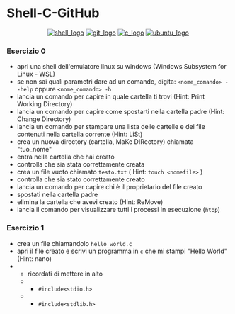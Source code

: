 # Shell-C-GitHub
<p align="center">
  <a href="#" target="_blank"><img alt="shell_logo" src="https://img.shields.io/badge/Shell_Script-121011?style=for-the-badge&logo=gnu-bash&logoColor=white"></a>
  <a href="#" target="_blank"><img alt="git_logo" src="https://img.shields.io/badge/GIT-E44C30?style=for-the-badge&logo=git&logoColor=white"></a>
  <a href="#" target="_blank"><img alt="c_logo" src="https://img.shields.io/badge/C-00599C?style=for-the-badge&logo=c&logoColor=white"></a>
  <a href="#" target="_blank"><img alt="ubuntu_logo" src="https://img.shields.io/badge/Ubuntu-E95420?style=for-the-badge&logo=ubuntu&logoColor=white"></a>
</p>

### Esercizio 0
- apri una shell dell'emulatore linux su windows (Windows Subsystem for Linux - WSL)
- se non sai quali parametri dare ad un comando, digita: `<nome_comando> --help` oppure `<nome_comando> -h`
- lancia un comando per capire in quale cartella ti trovi (Hint: Print Working Directory)
- lancia un comando per capire come spostarti nella cartella padre (Hint: Change Directory)
- lancia un comando per stampare una lista delle cartelle e dei file contenuti nella cartella corrente (Hint: LiSt)
- crea un nuova directory (cartella, MaKe DIRectory) chiamata "tuo_nome"
- entra nella cartella che hai creato
- controlla che sia stata correttamente creata
- crea un file vuoto chiamato `testo.txt` ( Hint: `touch <nomefile>` )
- controlla che sia stato correttamente creato
- lancia un comando per capire chi è il proprietario del file creato
- spostati nella cartella padre
- elimina la cartella che avevi creato (Hint: ReMove)
- lancia il comando per visualizzare tutti i processi in esecuzione (`htop`)

### Esercizio 1
- crea un file chiamandolo `hello_world.c`
- apri il file creato e scrivi un programma in `c` che mi stampi "Hello World" (Hint: nano)
- - ricordati di mettere in alto
  - - `#include<stdio.h>`
  - - `#include<stdlib.h>`
